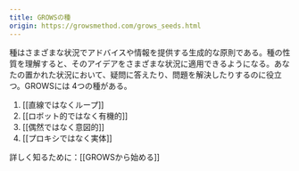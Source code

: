 ```yaml
---
title: GROWSの種
origin: https://growsmethod.com/grows_seeds.html
---
```


<!-- A seed is a generative principle that can advise and inform you in many different contexts.  Once you understand the nature of a seed, you can apply that idea in multiple situations. This will help you answer questions and solve problems depending on your unique situations. There are four seeds in GROWS: -->

種はさまざまな状況でアドバイスや情報を提供する生成的な原則である。種の性質を理解すると、そのアイデアをさまざまな状況に適用できるようになる。あなたの置かれた状況において、疑問に答えたり、問題を解決したりするのに役立つ。GROWSには 4つの種がある。

1. [[直線ではなくループ]]
2. [[ロボット的ではなく有機的]]
3. [[偶然ではなく意図的]]
4. [[プロキシではなく実体]]

詳しく知るために：[[GROWSから始める]]

